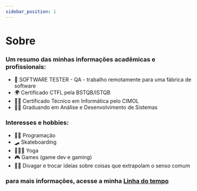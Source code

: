 ```yaml
---
sidebar_position: 1
---
```


# Sobre

### Um resumo das minhas informações acadêmicas e profissionais:  
- 🐞 SOFTWARE TESTER - QA - trabalho remotamente para uma fábrica de software  
- 🌍 Certificado CTFL pela BSTQB/ISTQB
- 👨‍💻 Certificado Técnico em Informática pelo CIMOL
- 👨‍🎓 Graduando em Análise e Desenvolvimento de Sistemas

### Interesses e hobbies:
- 👨‍💻 Programação
- 🛹 Skateboarding
- 🧘🏻‍♂️ Yoga
- 🎮 Games (game dev e gaming)
- 🧙‍♂️ Divagar e trocar ideias sobre coisas que extrapolam o senso comum

### para mais informações, acesse a minha [Linha do tempo](/docs/timeline)

